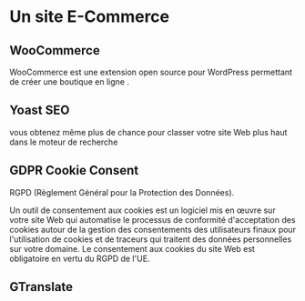 # Un site E-Commerce

## WooCommerce

WooCommerce est une extension open source pour WordPress permettant de créer une boutique en ligne .

## Yoast SEO

vous obtenez même plus de chance pour classer votre site Web plus haut dans le moteur de recherche

## GDPR Cookie Consent

RGPD (Règlement Général pour la Protection des Données).

Un outil de consentement aux cookies est un logiciel mis en œuvre sur votre site Web qui automatise le processus de conformité d'acceptation des cookies autour de la gestion des consentements des utilisateurs finaux pour l'utilisation de cookies et de traceurs qui traitent des données personnelles sur votre domaine. Le consentement aux cookies du site Web est obligatoire en vertu du RGPD de l'UE.

## GTranslate


